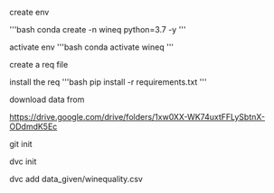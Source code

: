 create env

'''bash
conda create -n wineq python=3.7 -y
'''

activate env
'''bash 
conda activate wineq
'''

create a req file 

install the req
'''bash
pip install -r requirements.txt 
'''

download data from 

https://drive.google.com/drive/folders/1xw0XX-WK74uxtFFLySbtnX-ODdmdK5Ec

git init

dvc init

dvc add data_given/winequality.csv

